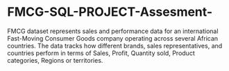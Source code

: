 # FMCG-SQL-PROJECT-Assesment-
FMCG dataset represents sales and performance data for an international Fast-Moving Consumer Goods company operating across several African countries. The data tracks how different brands, sales representatives, and countries perform in terms of Sales, Profit, Quantity sold, Product categories, Regions or territories.
